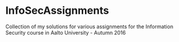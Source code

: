 # InfoSecAssignments

Collection of my solutions for various assignments for the Information Security course in Aalto University - Autumn 2016
